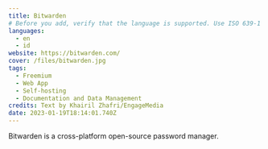 ```yaml
---
title: Bitwarden
# Before you add, verify that the language is supported. Use ISO 639-1 code only without country code. ms instead of ms_MY. If the source language is English, do not add to the list.
languages:
  - en
  - id
website: https://bitwarden.com/
cover: /files/bitwarden.jpg
tags:
  - Freemium
  - Web App
  - Self-hosting
  - Documentation and Data Management
credits: Text by Khairil Zhafri/EngageMedia
date: 2023-01-19T18:14:01.740Z
---
```

B﻿itwarden is a cross-platform open-source password manager.